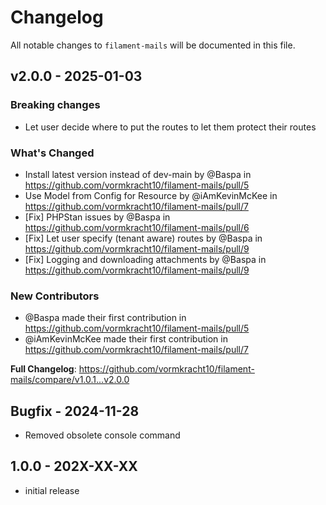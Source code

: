 # Changelog

All notable changes to `filament-mails` will be documented in this file.

## v2.0.0 - 2025-01-03

### Breaking changes

* Let user decide where to put the routes to let them protect their routes

### What's Changed

* Install latest version instead of dev-main by @Baspa in https://github.com/vormkracht10/filament-mails/pull/5
* Use Model from Config for Resource by @iAmKevinMcKee in https://github.com/vormkracht10/filament-mails/pull/7
* [Fix] PHPStan issues by @Baspa in https://github.com/vormkracht10/filament-mails/pull/6
* [Fix] Let user specify (tenant aware) routes by @Baspa in https://github.com/vormkracht10/filament-mails/pull/9
* [Fix] Logging and downloading attachments by @Baspa in https://github.com/vormkracht10/filament-mails/pull/9

### New Contributors

* @Baspa made their first contribution in https://github.com/vormkracht10/filament-mails/pull/5
* @iAmKevinMcKee made their first contribution in https://github.com/vormkracht10/filament-mails/pull/7

**Full Changelog**: https://github.com/vormkracht10/filament-mails/compare/v1.0.1...v2.0.0

## Bugfix - 2024-11-28

- Removed obsolete console command

## 1.0.0 - 202X-XX-XX

- initial release
